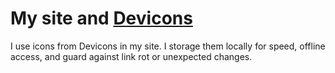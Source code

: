 # My site and [Devicons](https://githuub.com/devicon/devicon)
I use icons from Devicons in my site. I storage them locally for speed, offline
access, and guard against link rot or unexpected changes.
